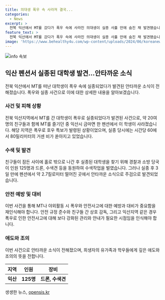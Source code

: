 ```yaml
---
title: 의대생 폭우 속 사라져 결국...
categories:
  - News
excerpt: >
  전북 익산에서 MT를 갔다가 폭우 속에 사라진 의대생이 실종 사흘 만에 숨진 채 발견됐습니다. 친구들이 술을 마시고 잠든 사이 홀로 나간 후 순식간에 사라졌고, 폭우 특보 속에서 수색작업이 이어졌으나 2.7킬로미터 떨어진 곳에서 주검으로 발견됐다. 
feature_text: >
  전북 익산에서 MT를 갔다가 폭우 속에 사라진 의대생이 실종 사흘 만에 숨진 채 발견됐습니다. 친구들이 술을 마시고 잠든 사이 홀로 나간 후 순식간에 사라졌고, 폭우 특보 속에서 수색작업이 이어졌으나 2.7킬로미터 떨어진 곳에서 주검으로 발견됐다. 
image: 'https://www.behealthy4u.com/wp-content/uploads/2024/06/koreanews.jpg'
---
```


<p><img src="https://www.behealthy4u.com/wp-content/uploads/2024/06/koreanews.jpg" alt="info 속보" /></p>

<h2 data-ke-size="size26">익산 펜션서 실종된 대학생 발견…안타까운 소식</h2>

<p data-ke-size="size16">전북 익산에서 MT를 떠난 대학생이 폭우 속에 실종되었다가 발견된 안타까운 소식이 전해졌습니다. 폭우와 실종 사건으로 이에 대한 상세한 내용을 알아보겠습니다.</p>

<h3>사건 및 피해 상황</h3>

<p data-ke-size="size16">전북 익산지역에서 MT를 간 대학생이 폭우로 실종되었다가 발견된 사건으로, 약 20여 명의 친구들과 함께 MT를 즐기던 중 익산시 금마면 한 펜션에서 이 학생이 사라졌습니다. 해당 지역은 폭우로 호우 특보가 발령된 상황이었으며, 실종 당시에는 시간당 60에서 80밀리미터의 거센 비가 쏟아지고 있었습니다.</p>

<h3>수색 및 발견</h3>

<p data-ke-size="size16">친구들이 잠든 사이에 홀로 밖으로 나간 후 실종된 대학생을 찾기 위해 경찰과 소방 당국이 인원 125명과 드론, 수색견 등을 동원하여 수색작업을 벌였습니다. 그러나 실종 후 3일 만에 펜션에서 약 2.7킬로미터 떨어진 곳에서 안타까운 소식으로 주검으로 발견되었습니다.</p>

<h3>안전 예방 및 대비</h3>

<p data-ke-size="size16">이번 사건을 통해 MT나 야외활동 시 폭우와 안전사고에 대한 예방과 대비가 중요함을 재인식해야 합니다. 안전 규정 준수와 친구들 간 상호 감독, 그리고 익산지역 같은 경우 폭우로 인한 안전사고에 대해 보다 강화된 관리와 안내가 필요한 시점임을 인식해야 합니다.</p>

<h3>애도와 조의</h3>

<p data-ke-size="size16">이번 사건으로 안타까운 소식이 전해졌으며, 희생자의 유가족과 학우들에게 깊은 애도와 조의의 뜻을 전합니다.</p>

<table>
  <thead>
    <tr>
      <th style="text-align: center;">지역</th>
      <th style="text-align: center;">인원</th>
      <th style="text-align: center;">장비</th>
    </tr>
  </thead>
  <tbody>
    <tr>
      <td style="text-align: center;"><b>익산</b></td>
      <td style="text-align: center;"><b>125명</b></td>
      <td style="text-align: center;"><b>드론, 수색견</b></td>
    </tr>
  </tbody>
</table>
생생한 뉴스, <a href="https://opensis.kr" rel="dofollow">opensis.kr</a>


